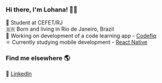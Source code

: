 ### Hi there, I'm Lohana! 👋🏽

📝 Student at CEFET/RJ<br>
🇧🇷 Born and living in Rio de Janeiro, Brazil <br>
📱 Working on development of a code learning app - [Codefiq](https://github.com/heyloh/codefiq) <br>
⚛️ Currently studying mobile development - [React Native](https://reactnative.dev/)

### Find me elsewhere 🌎

💼 [LinkedIn](https://www.linkedin.com/in/heyloh) <br>
